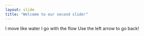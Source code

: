 ```yaml
---
layout: slide
title: "Welcome to our second slide!"
---
```

I move like water I go with the flow
Use the left arrow to go back!
